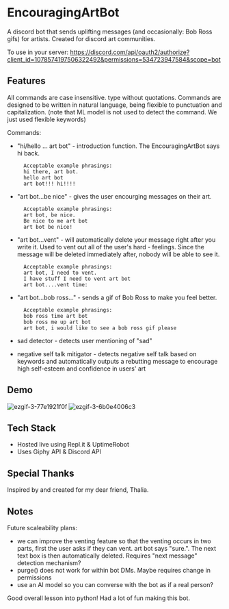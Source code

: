 # EncouragingArtBot
A discord bot that sends uplifting messages (and occasionally: Bob Ross gifs) for artists. Created for discord art communities.

To use in your server: https://discord.com/api/oauth2/authorize?client_id=1078574197506322492&permissions=534723947584&scope=bot

## Features
All commands are case insensitive. type without quotations. Commands are designed to be written in natural language, being flexible to punctuation and capitalization. (note that ML model is not used to detect the command. We just used flexible keywords)

Commands:
- "hi/hello ... art bot" - introduction function. The EncouragingArtBot says hi back.

        Acceptable example phrasings:
        hi there, art bot.
        hello art bot
        art bot!!! hi!!!!

- "art bot...be nice" - gives the user encourging messages on their art. 

        Acceptable example phrasings:
        art bot, be nice.
        Be nice to me art bot
        art bot be nice!

- "art bot...vent" -  will automatically delete your message right after you write it. Used to vent out all of the user's hard - feelings. Since the message will be deleted immediately after, nobody will be able to see it. 

        Acceptable example phrasings:
        art bot, I need to vent.
        I have stuff I need to vent art bot
        art bot....vent time:

- "art bot...bob ross..." - sends a gif of Bob Ross to make you feel better.

        Acceptable example phrasings:
        bob ross time art bot
        bob ross me up art bot
        art bot, i would like to see a bob ross gif please

- sad detector - detects user mentioning of "sad"
- negative self talk mitigator - detects negative self talk based on keywords and automatically outputs a rebutting message to encourage high self-esteem and confidence in users' art

## Demo
![ezgif-3-77e1921f0f](https://user-images.githubusercontent.com/77342694/221417565-f32beb74-69f0-4075-ab94-9590a4b969a8.gif)
![ezgif-3-6b0e4006c3](https://user-images.githubusercontent.com/77342694/221417567-f58d9a59-bc6f-45ac-a8d7-3d44b4f63a87.gif)


## Tech Stack
- Hosted live using Repl.it & UptimeRobot
- Uses Giphy API & Discord API

## Special Thanks
Inspired by and created for my dear friend, Thalia. 

## Notes
Future scaleability plans:
- we can improve the venting feature so that the venting occurs in two parts, first the user asks if they can vent. art bot says "sure.". The next text box is then automatically deleted. Requires "next message" detection mechanism?
- purge() does not work for within bot DMs. Maybe requires change in permissions
- use an AI model so you can converse with the bot as if a real person?

Good overall lesson into python! Had a lot of fun making this bot. 
